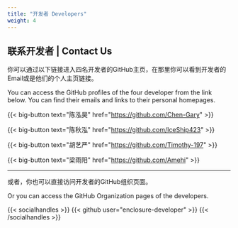 ```yaml
---
title: "开发者 Developers"
weight: 4
---
```


## 联系开发者 | Contact Us

你可以通过以下链接进入四名开发者的GitHub主页，在那里你可以看到开发者的Email或是他们的个人主页链接。

You can access the GitHub profiles of the four developer from the link below. You can find their emails and links to their personal homepages.

{{< big-button text="陈泓昊" href="https://github.com/Chen-Gary" >}}

{{< big-button text="陈秋泓" href="https://github.com/IceShip423" >}}

{{< big-button text="胡艺严" href="https://github.com/Timothy-197" >}}

{{< big-button text="梁雨阳" href="https://github.com/Amehi" >}}

---

或者，你也可以直接访问开发者的GitHub组织页面。

Or you can access the GitHub Organization pages of the developers.

{{< socialhandles >}}
    {{< github user="enclosure-developer" >}}
{{< /socialhandles >}}
